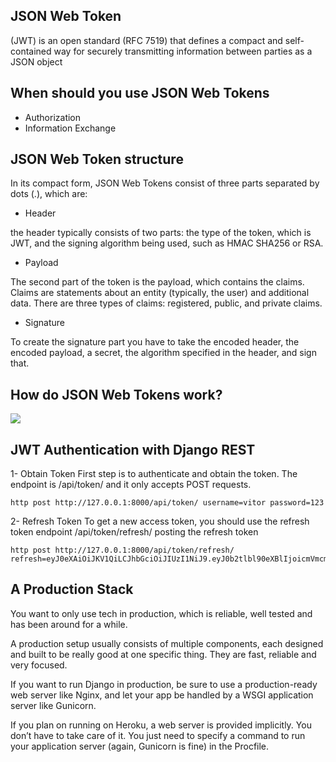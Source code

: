 ##  JSON Web Token

(JWT) is an open standard (RFC 7519) that defines a compact and self-contained way for securely transmitting information between parties as a JSON object


## When should you use JSON Web Tokens

+ Authorization
+ Information Exchange


## JSON Web Token structure

In its compact form, JSON Web Tokens consist of three parts separated by dots (.), which are:

+ Header

the header typically consists of two parts: the type of the token, which is JWT, and the signing algorithm being used, such as HMAC SHA256 or RSA.

+ Payload

The second part of the token is the payload, which contains the claims. Claims are statements about an entity (typically, the user) and additional data. There are three types of claims: registered, public, and private claims.


+ Signature

To create the signature part you have to take the encoded header, the encoded payload, a secret, the algorithm specified in the header, and sign that.


## How do JSON Web Tokens work?

![](https://cdn2.auth0.com/docs/media/articles/api-auth/client-credentials-grant.png)


## JWT Authentication with Django REST

1- Obtain Token
First step is to authenticate and obtain the token. The endpoint is /api/token/ and it only accepts POST requests.

`http post http://127.0.0.1:8000/api/token/ username=vitor password=123`


2- Refresh Token
To get a new access token, you should use the refresh token endpoint /api/token/refresh/ posting the refresh token


```
http post http://127.0.0.1:8000/api/token/refresh/ refresh=eyJ0eXAiOiJKV1QiLCJhbGciOiJIUzI1NiJ9.eyJ0b2tlbl90eXBlIjoicmVmcmVzaCIsImV4cCI6MTU0NTMwODIyMiwianRpIjoiNzAyOGFlNjc0ZTdjNDZlMDlmMzUwYjg3MjU1NGUxODQiLCJ1c2VyX2lkIjoxfQ.Md8AO3dDrQBvWYWeZsd_A1J39z6b6HEwWIUZ7ilOiPE

```



## A Production Stack

You want to only use tech in production, which is reliable, well tested and has been around for a while.


A production setup usually consists of multiple components, each designed and built to be really good at one specific thing. They are fast, reliable and very focused.

If you want to run Django in production, be sure to use a production-ready web server like Nginx, and let your app be handled by a WSGI application server like Gunicorn.

If you plan on running on Heroku, a web server is provided implicitly. You don’t have to take care of it. You just need to specify a command to run your application server (again, Gunicorn is fine) in the Procfile.

